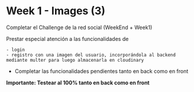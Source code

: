 # Week 1 - Images (3)

Completar el Challenge de la red social (WeekEnd + Week1)

Prestar especial atención a las funcionalidades de

    - login
    - registro con una imagen del usuario, incorporándola al backend mediante multer para luego almacenarla en cloudinary

- Completar las funcionalidades pendientes tanto en back como en front

**Importante: Testear al 100% tanto en back como en front**
